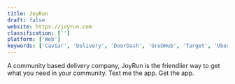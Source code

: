 ```yaml
---
title: JoyRun
draft: false 
website: https://joyrun.com
classification: ['']
platform: ['Web']
keywords: ['Caviar', 'Delivery', 'DoorDash', 'GrubHub', 'Target', 'Uber', 'Walmart']
---
```

A community based delivery company, JoyRun is the friendlier way to get what you need in your community. Text me the app. Get the app.